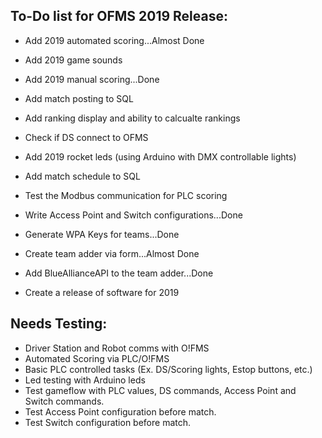 ## To-Do list for OFMS 2019 Release:

- Add 2019 automated scoring...Almost Done

- Add 2019 game sounds

- Add 2019 manual scoring...Done

- Add match posting to SQL

- Add ranking display and ability to calcualte rankings

- Check if DS connect to OFMS

- Add 2019 rocket leds (using Arduino with DMX controllable lights)

- Add match schedule to SQL 

- Test the Modbus communication for PLC scoring

- Write Access Point and Switch configurations...Done

- Generate WPA Keys for teams...Done

- Create team adder via form...Almost Done

- Add BlueAllianceAPI to the team adder...Done

- Create a release of software for 2019

## Needs Testing:
- Driver Station and Robot comms with O!FMS
- Automated Scoring via PLC/O!FMS
- Basic PLC controlled tasks (Ex. DS/Scoring lights, Estop buttons, etc.)
- Led testing with Arduino leds
- Test gameflow with PLC values, DS commands, Access Point and Switch commands. 
- Test Access Point configuration before match.
- Test Switch configuration before match.
